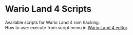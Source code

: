 # Wario Land 4 Scripts
Available scripts for Wario Land 4 rom hacking.  
How to use: execute from script menu in [Wario Land 4 editor](https://github.com/wario-land/WL4Editor).  
